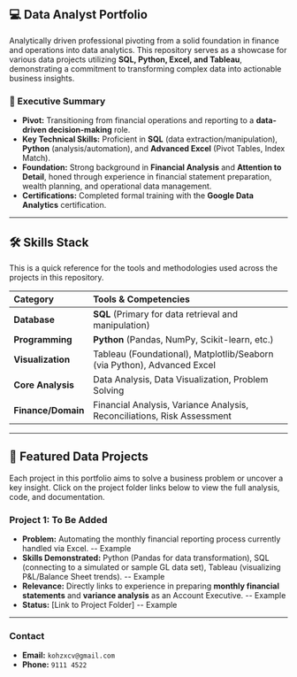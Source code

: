 ## 💻 Data Analyst Portfolio

Analytically driven professional pivoting from a solid foundation in finance and operations into data analytics. This repository serves as a showcase for various data projects utilizing **SQL, Python, Excel, and Tableau**, demonstrating a commitment to transforming complex data into actionable business insights.

### 🌟 Executive Summary

* **Pivot:** Transitioning from financial operations and reporting to a **data-driven decision-making** role.
* **Key Technical Skills:** Proficient in **SQL** (data extraction/manipulation), **Python** (analysis/automation), and **Advanced Excel** (Pivot Tables, Index Match).
* **Foundation:** Strong background in **Financial Analysis** and **Attention to Detail**, honed through experience in financial statement preparation, wealth planning, and operational data management.
* **Certifications:** Completed formal training with the **Google Data Analytics** certification.

---

## 🛠️ Skills Stack

This is a quick reference for the tools and methodologies used across the projects in this repository.

| Category | Tools & Competencies |
| :--- | :--- |
| **Database** | **SQL** (Primary for data retrieval and manipulation) |
| **Programming** | **Python** (Pandas, NumPy, Scikit-learn, etc.) |
| **Visualization** | Tableau (Foundational), Matplotlib/Seaborn (via Python), Advanced Excel |
| **Core Analysis** | Data Analysis, Data Visualization, Problem Solving |
| **Finance/Domain** | Financial Analysis, Variance Analysis, Reconciliations, Risk Assessment |

---

## 📂 Featured Data Projects

Each project in this portfolio aims to solve a business problem or uncover a key insight. Click on the project folder links below to view the full analysis, code, and documentation.

### **Project 1: To Be Added**

* **Problem:** Automating the monthly financial reporting process currently handled via Excel. -- Example
* **Skills Demonstrated:** Python (Pandas for data transformation), SQL (connecting to a simulated or sample GL data set), Tableau (visualizing P&L/Balance Sheet trends). -- Example
* **Relevance:** Directly links to experience in preparing **monthly financial statements** and **variance analysis** as an Account Executive. -- Example
* **Status:** [Link to Project Folder] -- Example

---

### **Contact**

* **Email:** `kohzxcv@gmail.com`
* **Phone:** `9111 4522`
